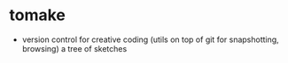 # tomake
- version control for creative coding (utils on top of git for snapshotting, browsing) a tree of sketches
